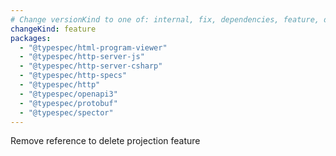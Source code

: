 ```yaml
---
# Change versionKind to one of: internal, fix, dependencies, feature, deprecation, breaking
changeKind: feature
packages:
  - "@typespec/html-program-viewer"
  - "@typespec/http-server-js"
  - "@typespec/http-server-csharp"
  - "@typespec/http-specs"
  - "@typespec/http"
  - "@typespec/openapi3"
  - "@typespec/protobuf"
  - "@typespec/spector"
---
```


Remove reference to delete projection feature
